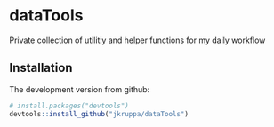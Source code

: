 # dataTools

Private collection of utilitiy and helper functions for my daily workflow

## Installation

The development version from github:

```R
# install.packages("devtools")
devtools::install_github("jkruppa/dataTools")
```
